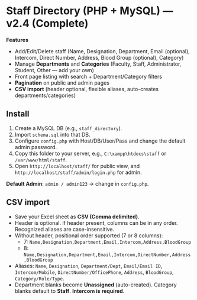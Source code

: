 
# Staff Directory (PHP + MySQL) — v2.4 (Complete)

**Features**
- Add/Edit/Delete staff (Name, Designation, Department, Email (optional), Intercom, Direct Number, Address, Blood Group (optional), Category)
- Manage **Departments** and **Categories** (Faculty, Staff, Administrator, Student, Other — add your own)
- Front page listing with search + Department/Category filters
- **Pagination** on public and admin pages
- **CSV import** (header optional, flexible aliases, auto-creates departments/categories)

## Install
1. Create a MySQL DB (e.g., `staff_directory`).
2. Import `schema.sql` into that DB.
3. Configure `config.php` with Host/DB/User/Pass and change the default admin password.
4. Copy this folder to your server, e.g., `C:\xampp\htdocs\staff` or `/var/www/html/staff`.
5. Open `http://localhost/staff/` for public view, and `http://localhost/staff/admin/login.php` for admin.

**Default Admin**: `admin / admin123` → change in `config.php`.

## CSV import
- Save your Excel sheet as **CSV (Comma delimited)**.
- Header is optional. If header present, columns can be in any order. Recognized aliases are case-insensitive.
- Without header, positional order supported (7 or 8 columns):
  - 7: `Name,Designation,Department,Email,Intercom,Address,BloodGroup`
  - 8: `Name,Designation,Department,Email,Intercom,DirectNumber,Address,BloodGroup`
- Aliases: `Name`, `Designation`, `Department/Dept`, `Email/Email ID`, `Intercom/Mobile`, `DirectNumber/OfficePhone`, `Address`, `BloodGroup`, `Category/Role/Type`.
- Department blanks become **Unassigned** (auto-created). Category blanks default to **Staff**. **Intercom is required**.
